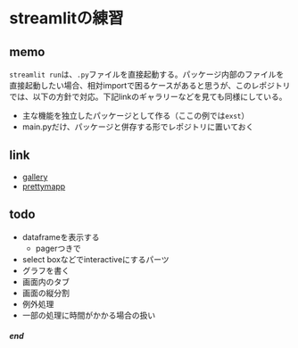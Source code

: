 # streamlitの練習

## memo

`streamlit run`は、`.py`ファイルを直接起動する。パッケージ内部のファイルを直接起動したい場合、相対importで困るケースがあると思うが、このレポジトリでは、以下の方針で対応。下記linkのギャラリーなどを見ても同様にしている。

- 主な機能を独立したパッケージとして作る（ここの例では`exst`）
- main.pyだけ、パッケージと併存する形でレポジトリに置いておく

## link

- [gallery][gallery]
- [prettymapp][prettymapp]

## todo

- dataframeを表示する
  - pagerつきで
- select boxなどでinteractiveにするパーツ
- グラフを書く
- 画面内のタブ
- 画面の縦分割
- 例外処理
- 一部の処理に時間がかかる場合の扱い

##### end

<!-- link -->
[gallery]: https://streamlit.io/gallery?category=geography-society
[prettymapp]: https://github.com/chrieke/prettymapp
